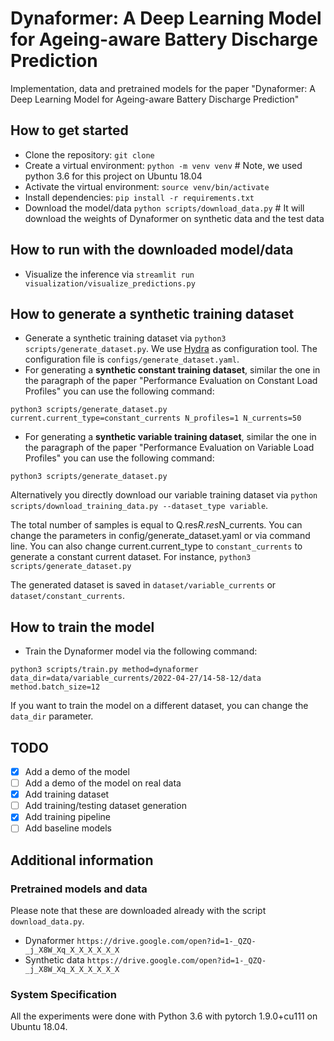 # Dynaformer: A Deep Learning Model for Ageing-aware Battery Discharge Prediction
Implementation, data and pretrained models for the paper "Dynaformer: A Deep Learning Model for Ageing-aware Battery Discharge Prediction"

## How to get started
* Clone the repository: `git clone`
* Create a virtual environment: `python -m venv venv` # Note, we used python 3.6 for this project on Ubuntu 18.04
* Activate the virtual environment: `source venv/bin/activate`
* Install dependencies: `pip install -r requirements.txt`
* Download the model/data `python scripts/download_data.py` # It will download the weights of Dynaformer on synthetic data and the test data

## How to run with the downloaded model/data
* Visualize the inference via `streamlit run visualization/visualize_predictions.py`

## How to generate a synthetic training dataset
* Generate a synthetic training dataset via `python3 scripts/generate_dataset.py`. We use [Hydra](https://github.com/facebookresearch/hydra) as configuration tool. The configuration file is `configs/generate_dataset.yaml`.
* For generating a **synthetic constant training dataset**, similar the one in the paragraph of the paper "Performance Evaluation on Constant Load Profiles" you can use the following command:
```
python3 scripts/generate_dataset.py current.current_type=constant_currents N_profiles=1 N_currents=50
```
* For generating a **synthetic variable training dataset**, similar the one in the paragraph of the paper "Performance Evaluation on Variable Load Profiles" you can use the following command:
```
python3 scripts/generate_dataset.py
```

Alternatively you directly download our variable training dataset via `python scripts/download_training_data.py --dataset_type variable`.


The total number of samples is equal to Q.res*R.res*N_currents. You can change the parameters in config/generate_dataset.yaml or via command line. 
You can also change current.current_type to `constant_currents` to generate a constant current dataset.
For instance,  `python3 scripts/generate_dataset.py`


The generated dataset is saved in `dataset/variable_currents` or `dataset/constant_currents`.

## How to train the model
* Train the Dynaformer model via the following command:
```
python3 scripts/train.py method=dynaformer data_dir=data/variable_currents/2022-04-27/14-58-12/data method.batch_size=12
```
If you want to train the model on a different dataset, you can change the `data_dir` parameter. 

## TODO
* [X] Add a demo of the model
* [ ] Add a demo of the model on real data
* [X] Add training dataset
* [ ] Add training/testing dataset generation
* [X] Add training pipeline
* [ ] Add baseline models

## Additional information
### Pretrained models and data 
Please note that these are downloaded already with the script `download_data.py`. 
* Dynaformer `https://drive.google.com/open?id=1-_QZQ-_j_X8W_Xq_X_X_X_X_X_X`
* Synthetic data `https://drive.google.com/open?id=1-_QZQ-_j_X8W_Xq_X_X_X_X_X_X`

### System Specification
All the experiments were done with Python 3.6 with pytorch 1.9.0+cu111 on Ubuntu 18.04.
